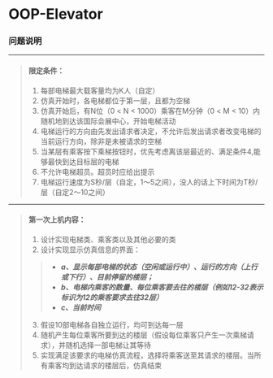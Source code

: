 # OOP-Elevator

### 问题说明
---
>
> #### 限定条件：
>
> 1. 每部电梯最大载客量均为K人（自定）
> 2. 仿真开始时，各电梯都位于第一层，且都为空梯
> 3. 仿真开始后，有N位（0 < N < 1000）乘客在M分钟（0 < M < 10）内随机地到达该国际会展中心，开始电梯活动
> 4. 电梯运行的方向由先发出请求者决定，不允许后发出请求者改变电梯的当前运行方向，除非是未被请求的空梯
> 5. 当某层有乘客按下乘梯按钮时，优先考虑离该层最近的、满足条件4,能够最快到达目标层的电梯
> 6. 不允许电梯超员。超员时应给出提示
> 7. 电梯运行速度为S秒/层（自定，1～5之间），没人的话上下时间为T秒/层（自定2～10之间）
---
>
> #### 第一次上机内容：
>
> 1. 设计实现电梯类、乘客类以及其他必要的类
> 2. 设计实现显示仿真信息的界面：
>   >- ***a、显示每部电梯的状态（空闲或运行中）、运行的方向（上行或下行）、目前停留的楼层；***
>   >- ***b、电梯内乘客的数量、每位乘客要去往的楼层（例如12-32表示标识为12的乘客要求去往32层）***
>   >- ***c、当前时间***
> 3. 假设10部电梯各自独立运行，均可到达每一层
> 4. 随机产生每位乘客所要到达的楼层（假设每位乘客只产生一次乘梯请求），并随机选择一部电梯让其等待
> 5. 实现满足该要求的电梯仿真流程，选择将乘客送至其请求的楼层。当所有乘客均到达请求的楼层后，仿真结束
